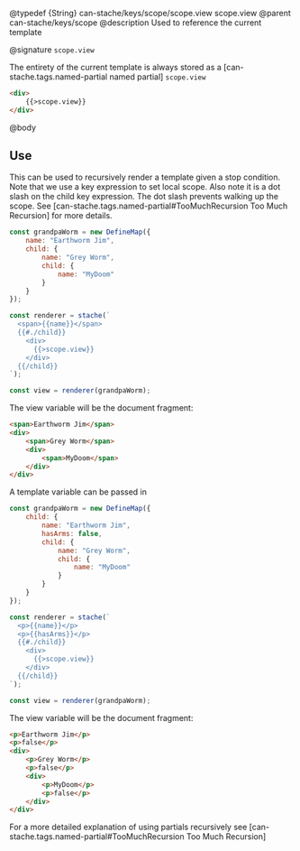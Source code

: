 @typedef {String} can-stache/keys/scope/scope.view scope.view
@parent can-stache/keys/scope
@description Used to reference the current template

@signature `scope.view`

The entirety of the current template is always stored as a [can-stache.tags.named-partial named partial] `scope.view`

```html
<div>
	{{>scope.view}}
</div>
```

@body

## Use

This can be used to recursively render a template given a stop condition.
Note that we use a key expression to set local scope. Also note it is
a dot slash on the child key expression.
The dot slash prevents walking up the scope. See [can-stache.tags.named-partial#TooMuchRecursion Too Much Recursion] for more details.

```js
const grandpaWorm = new DefineMap({
	name: "Earthworm Jim",
	child: {
		name: "Grey Worm",
		child: {
			name: "MyDoom"
		}
	}
});

const renderer = stache(`
  <span>{{name}}</span>
  {{#./child}}
    <div>
      {{>scope.view}}
    </div>
  {{/child}}
`);

const view = renderer(grandpaWorm);
```

The view variable will be the document fragment:

```html
<span>Earthworm Jim</span>
<div>
	<span>Grey Worm</span>
	<div>
		<span>MyDoom</span>
	</div>
</div>
```

A template variable can be passed in

```js
const grandpaWorm = new DefineMap({
	child: {
		name: "Earthworm Jim",
		hasArms: false,
		child: {
			name: "Grey Worm",
			child: {
				name: "MyDoom"
			}
		}
	}
});

const renderer = stache(`
  <p>{{name}}</p>
  <p>{{hasArms}}</p>
  {{#./child}}
    <div>
      {{>scope.view}}
    </div>
  {{/child}}
`);

const view = renderer(grandpaWorm);
```

The view variable will be the document fragment:

```html
<p>Earthworm Jim</p>
<p>false</p>
<div>
	<p>Grey Worm</p>
	<p>false</p>
	<div>
		<p>MyDoom</p>
		<p>false</p>
	</div>
</div>
```

For a more detailed explanation of using partials recursively see [can-stache.tags.named-partial#TooMuchRecursion Too Much Recursion]
